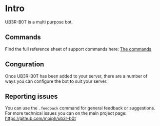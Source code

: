 # Intro

UB3R-B0T is a multi purpose bot.

## Commands

Find the full reference sheet of support commands here: [The commands](commands.md)

## Conguration

Once UB3R-B0T has been added to your server, there are a number of ways you can configure the bot to suit your server.

## Reporting issues

You can use the `.feedback` command for general feedback or suggestions. For more technical issues you can on the main project page: https://github.com/moiph/ub3r-b0t
